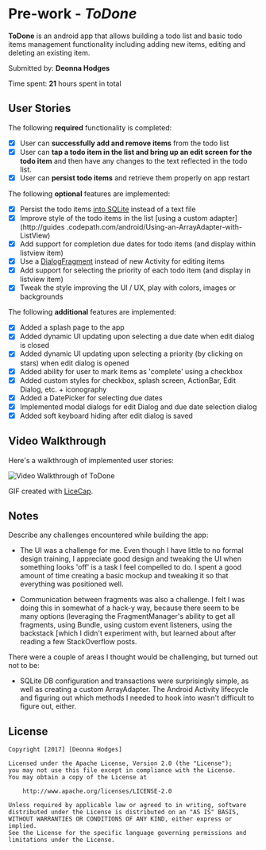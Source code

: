 # Pre-work - *ToDone*

**ToDone** is an android app that allows building a todo list and basic todo items management functionality including adding new items, editing and deleting an existing item.

Submitted by: **Deonna Hodges**

Time spent: **21** hours spent in total

## User Stories

The following **required** functionality is completed:

* [x] User can **successfully add and remove items** from the todo list
* [x] User can **tap a todo item in the list and bring up an edit screen for the todo item** and then have any changes to the text reflected in the todo list.
* [x] User can **persist todo items** and retrieve them properly on app restart

The following **optional** features are implemented:

* [x] Persist the todo items [into SQLite](http://guides.codepath.com/android/Persisting-Data-to-the-Device#sqlite) instead of a text file
* [x] Improve style of the todo items in the list [using a custom adapter](http://guides
.codepath.com/android/Using-an-ArrayAdapter-with-ListView)
* [x] Add support for completion due dates for todo items (and display within listview item)
* [x] Use a [DialogFragment](http://guides.codepath.com/android/Using-DialogFragment) instead of new Activity for editing items
* [x] Add support for selecting the priority of each todo item (and display in listview item)
* [x] Tweak the style improving the UI / UX, play with colors, images or backgrounds

The following **additional** features are implemented:

* [x] Added a splash page to the app
* [x] Added dynamic UI updating upon selecting a due date when edit dialog is closed
* [x] Added dynamic UI updating upon selecting a priority (by clicking on stars) when edit dialog is opened
* [x] Added ability for user to mark items as 'complete' using a checkbox
* [x] Added custom styles for checkbox, splash screen, ActionBar, Edit Dialog, etc. + iconography
* [x] Added a DatePicker for selecting due dates
* [x] Implemented modal dialogs for edit Dialog and due date selection dialog
* [x] Added soft keyboard hiding after edit dialog is saved

## Video Walkthrough

Here's a walkthrough of implemented user stories:

<img src='http://i.imgur.com/OyLMmLd.gif' title='ToDone Demo #1' width='' alt='Video Walkthrough of ToDone' />

GIF created with [LiceCap](http://www.cockos.com/licecap/).

## Notes

Describe any challenges encountered while building the app:

- The UI was a challenge for me. Even though I have little to no formal design training, I
appreciate good design and tweaking the UI when something looks 'off' is a task I feel compelled
to do. I spent a good amount of time creating a basic mockup and tweaking it so that everything
was positioned well.

- Communication between fragments was also a challenge. I felt I was doing this in somewhat of a
hack-y way, because there seem to be many options (leveraging the FragmentManager's ability to
get all fragments, using Bundle,
using custom event listeners, using the backstack [which I didn't experiment with, but learned
about after reading a few StackOverflow posts.

There were a couple of areas I thought would be challenging, but turned out not to be:

- SQLite DB configuration and transactions were surprisingly simple, as well as creating a custom
ArrayAdapter. The Android Activity lifecycle and figuring out which methods I needed to hook into
 wasn't difficult to figure out, either.

## License

    Copyright [2017] [Deonna Hodges]

    Licensed under the Apache License, Version 2.0 (the "License");
    you may not use this file except in compliance with the License.
    You may obtain a copy of the License at

        http://www.apache.org/licenses/LICENSE-2.0

    Unless required by applicable law or agreed to in writing, software
    distributed under the License is distributed on an "AS IS" BASIS,
    WITHOUT WARRANTIES OR CONDITIONS OF ANY KIND, either express or implied.
    See the License for the specific language governing permissions and
    limitations under the License.